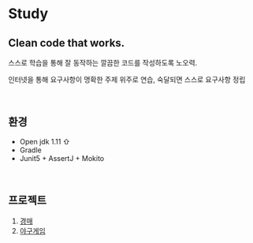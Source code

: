 # Study

## Clean code that works.

스스로 학습을 통해 잘 동작하는 깔끔한 코드를 작성하도록 노오력.

인터넷을 통해 요구사항이 명확한 주제 위주로 연습, 숙달되면 스스로 요구사항 정립

<br>

## 환경
 - Open jdk 1.11 ⇧
 - Gradle
 - Junit5 + AssertJ + Mokito

 <br>

 ## 프로젝트
 
 1. [경매](https://github.com/ohtaeg/tdd-self-study/tree/master/auction)
 2. [야구게임](https://github.com/ohtaeg/tdd-self-study/tree/master/baseball-game)





